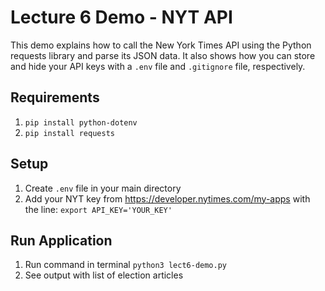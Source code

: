 # Lecture 6 Demo - NYT API

This demo explains how to call the New York Times API using the Python requests library and parse its JSON data.
It also shows how you can store and hide your API keys with a `.env` file and `.gitignore` file, respectively.

## Requirements
1. `pip install python-dotenv`
2. `pip install requests`

## Setup
1. Create `.env` file in your main directory
2. Add your NYT key from https://developer.nytimes.com/my-apps with the line: `export API_KEY='YOUR_KEY'`

## Run Application
1. Run command in terminal `python3 lect6-demo.py`
2. See output with list of election articles 

